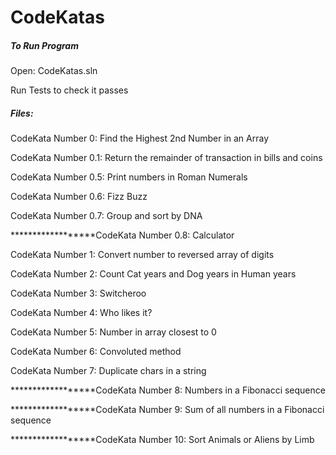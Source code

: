 # CodeKatas

##### To Run Program

Open: CodeKatas.sln

Run Tests to check it passes



##### Files:

CodeKata Number 0:	Find the Highest 2nd Number in an Array

CodeKata Number 0.1:	Return the remainder of transaction in bills and coins

CodeKata Number 0.5:	Print numbers in Roman Numerals

CodeKata Number 0.6:	Fizz Buzz

CodeKata Number 0.7:	Group and sort by DNA

******************CodeKata Number 0.8:	Calculator

CodeKata Number 1: Convert number to reversed array of digits

CodeKata Number 2: Count Cat years and Dog years in Human years

CodeKata Number 3: Switcheroo

CodeKata Number 4: Who likes it?

CodeKata Number 5: Number in array closest to 0

CodeKata Number 6: Convoluted method

CodeKata Number 7: Duplicate chars in a string

******************CodeKata Number 8: Numbers in a Fibonacci sequence

******************CodeKata Number 9: Sum of all numbers in a Fibonacci sequence

******************CodeKata Number 10: Sort Animals or Aliens by Limb

